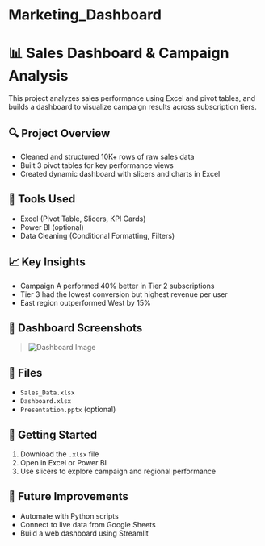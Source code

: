 # Marketing_Dashboard
# 📊 Sales Dashboard & Campaign Analysis

This project analyzes sales performance using Excel and pivot tables, and builds a dashboard to visualize campaign results across subscription tiers.

## 🔍 Project Overview
- Cleaned and structured 10K+ rows of raw sales data
- Built 3 pivot tables for key performance views
- Created dynamic dashboard with slicers and charts in Excel

## 🧰 Tools Used
- Excel (Pivot Table, Slicers, KPI Cards)
- Power BI (optional)
- Data Cleaning (Conditional Formatting, Filters)

## 📈 Key Insights
- Campaign A performed 40% better in Tier 2 subscriptions
- Tier 3 had the lowest conversion but highest revenue per user
- East region outperformed West by 15%

## 📸 Dashboard Screenshots
> ![Dashboard Image](link-to-your-image.png)

## 📁 Files
- `Sales_Data.xlsx`
- `Dashboard.xlsx`
- `Presentation.pptx` (optional)

## 🚀 Getting Started
1. Download the `.xlsx` file
2. Open in Excel or Power BI
3. Use slicers to explore campaign and regional performance

## 🤔 Future Improvements
- Automate with Python scripts
- Connect to live data from Google Sheets
- Build a web dashboard using Streamlit


